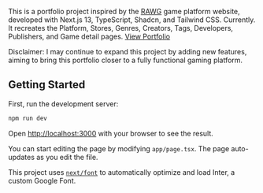 This is a portfolio project inspired by the [RAWG](https://rawg.io/) game platform website, developed with Next.js 13, TypeScript, Shadcn, and Tailwind CSS. Currently. It recreates the Platform, Stores, Genres, Creators, Tags, Developers, Publishers, and Game detail pages. [View Portfolio](https://next-steam-nine.vercel.app/)

Disclaimer: I may continue to expand this project by adding new features, aiming to bring this portfolio closer to a fully functional gaming platform.

## Getting Started

First, run the development server:

```bash
npm run dev
```

Open [http://localhost:3000](http://localhost:3000) with your browser to see the result.

You can start editing the page by modifying `app/page.tsx`. The page auto-updates as you edit the file.

This project uses [`next/font`](https://nextjs.org/docs/basic-features/font-optimization) to automatically optimize and load Inter, a custom Google Font.

